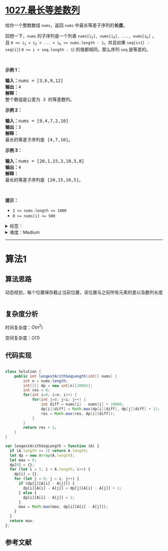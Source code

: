# [1027.最长等差数列](https://leetcode.cn/problems/longest-arithmetic-subsequence/)

<p>给你一个整数数组&nbsp;<code>nums</code>，返回 <code>nums</code>&nbsp;中最长等差子序列的<strong>长度</strong>。</p>

<p>回想一下，<code>nums</code> 的子序列是一个列表&nbsp;<code>nums[i<sub>1</sub>], nums[i<sub>2</sub>], ..., nums[i<sub>k</sub>]</code> ，且&nbsp;<code>0 &lt;= i<sub>1</sub> &lt; i<sub>2</sub> &lt; ... &lt; i<sub>k</sub> &lt;= nums.length - 1</code>。并且如果&nbsp;<code>seq[i+1] - seq[i]</code>(&nbsp;<code>0 &lt;= i &lt; seq.length - 1</code>) 的值都相同，那么序列&nbsp;<code>seq</code>&nbsp;是等差的。</p>

<p>&nbsp;</p>

<p><strong>示例 1：</strong></p>

<pre>
<strong>输入：</strong>nums = [3,6,9,12]
<strong>输出：</strong>4
<strong>解释： </strong>
整个数组是公差为 3 的等差数列。
</pre>

<p><strong>示例 2：</strong></p>

<pre>
<strong>输入：</strong>nums = [9,4,7,2,10]
<strong>输出：</strong>3
<strong>解释：</strong>
最长的等差子序列是 [4,7,10]。
</pre>

<p><strong>示例 3：</strong></p>

<pre>
<strong>输入：</strong>nums = [20,1,15,3,10,5,8]
<strong>输出：</strong>4
<strong>解释：</strong>
最长的等差子序列是 [20,15,10,5]。
</pre>

<p>&nbsp;</p>

<p><strong>提示：</strong></p>

<ul>
	<li><code>2 &lt;= nums.length &lt;= 1000</code></li>
	<li><code>0 &lt;= nums[i] &lt;= 500</code></li>
</ul>


<details>
<summary>标签：</summary>
['数组', '哈希表', '二分查找', '动态规划']
</details>

<details>
<summary>难度：Medium</summary>
喜欢：280
</details>


----------

# 算法1

## 算法思路



动态规划，每个位置保存截止当前位置，该位置与之前所有元素的差以及数列长度

```javascript

```

## 复杂度分析

时间复杂度：$O(n^2)$

空间复杂度：$O(1)$

## 代码实现

```cpp []

```

```java []
class Solution {
    public int longestArithSeqLength(int[] nums) {
        int n = nums.length;
        int[][] dp = new int[n][20001];
        int res = 0;
        for(int i=0; i<n; i++) {
        	for(int j=0; j<i; j++) {
        		int diff = nums[i] - nums[j] + 10000;
        		dp[i][diff] = Math.max(dp[i][diff], dp[j][diff] + 1);
        		res = Math.max(res, dp[i][diff]);
        	}
        }
        return res + 1;
    }
}
```

```javascript
var longestArithSeqLength = function (A) {
  if (A.length <= 1) return A.length;
  let dp = new Array(A.length);
  let max = 0;
  dp[0] = {};
  for (let i = 1; i < A.length; i++) {
    dp[i] = {};
    for (let j = 0; j < i; j++) {
      if (dp[j][A[i] - A[j]]) {
        dp[i][A[i] - A[j]] = dp[j][A[i] - A[j]] + 1;
      } else {
        dp[i][A[i] - A[j]] = 2;
      }
      max = Math.max(max, dp[i][A[i] - A[j]]);
    }
  }
  return max;
};
```



## 参考文献


